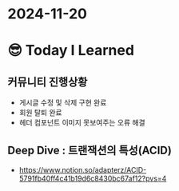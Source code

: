 # 2024-11-20

# :sunglasses: Today I Learned
## 커뮤니티 진행상황
- 게시글 수정 및 삭제 구현 완료
- 회원 탈퇴 완료
- 헤더 컴포넌트 이미지 못보여주는 오류 해결

## Deep Dive : 트랜잭션의 특성(ACID)
- https://www.notion.so/adapterz/ACID-5791fb40ff4c41b19d6c8430bc67af12?pvs=4
